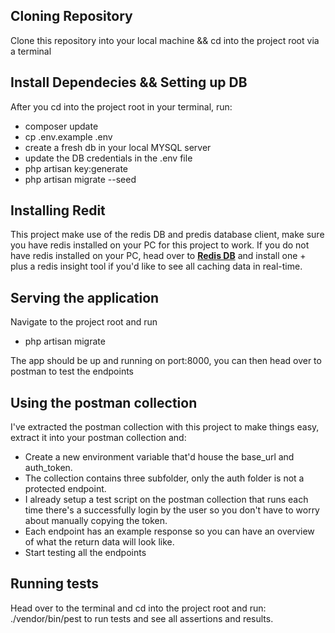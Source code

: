 ## Cloning Repository

Clone this repository into your local machine && cd into the project root via a terminal

## Install Dependecies && Setting up DB

After you cd into the project root in your terminal, run:
- composer update
- cp .env.example .env
- create a fresh db in your local MYSQL server
- update the DB credentials in the .env file
- php artisan key:generate
- php artisan migrate --seed

## Installing Redit

This project make use of the redis DB and predis database client, make sure you have redis installed on your PC for this project to work. If you do not have redis installed on your PC, head over to **[Redis DB](https://redis.io)** and install one + plus a redis insight tool if you'd like to see all caching data in real-time.

## Serving the application

Navigate to the project root and run
- php artisan migrate

The app should be up and running on port:8000, you can then head over to postman to test the endpoints

## Using the postman collection

I've extracted the postman collection with this project to make things easy, extract it into your postman collection and:
- Create a new environment variable that'd house the base_url and auth_token.
- The collection contains three subfolder, only the auth folder is not a protected endpoint.
- I already setup a test script on the postman collection that runs each time there's a successfully login by the user so you don't have to worry about manually copying the token.
- Each endpoint has an example response so you can have an overview of what the return data will look like.
- Start testing all the endpoints

## Running tests

Head over to the terminal and cd into the project root and run:
./vendor/bin/pest
to run tests and see all assertions and results.
